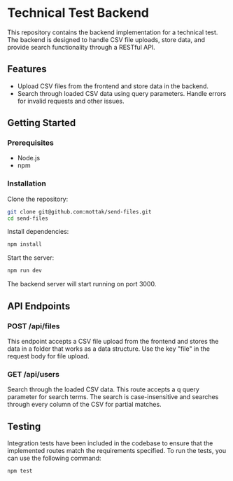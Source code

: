 # Technical Test Backend
This repository contains the backend implementation for a technical test. The backend is designed to handle CSV file uploads, store data, and provide search functionality through a RESTful API.

## Features
- Upload CSV files from the frontend and store data in the backend.
- Search through loaded CSV data using query parameters.
Handle errors for invalid requests and other issues.

## Getting Started

### Prerequisites
- Node.js 
- npm

### Installation
Clone the repository:

```bash
git clone git@github.com:mottak/send-files.git
cd send-files
```
Install dependencies:

```bash
npm install
```
Start the server:

```bash
npm run dev
```

The backend server will start running on port 3000.

## API Endpoints
### POST /api/files
This endpoint accepts a CSV file upload from the frontend and stores the data in a folder that works as a data structure. Use the key "file" in the request body for file upload.

### GET /api/users
Search through the loaded CSV data. This route accepts a q query parameter for search terms. The search is case-insensitive and searches through every column of the CSV for partial matches.

## Testing
Integration tests have been included in the codebase to ensure that the implemented routes match the requirements specified. To run the tests, you can use the following command:

```bash
npm test
```